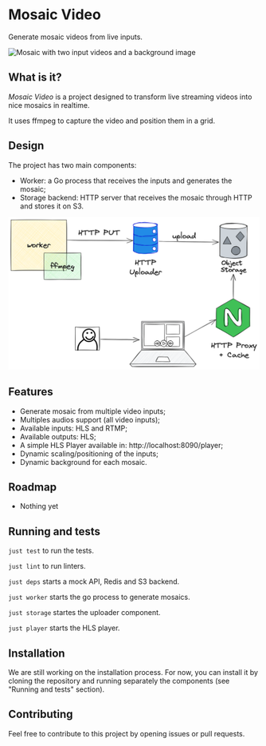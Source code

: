 # Mosaic Video

Generate mosaic videos from live inputs.

![Mosaic with two input videos and a background image](docs/static/sample.png)

## What is it?

*Mosaic Video* is a project designed to transform live streaming videos into nice mosaics in realtime.

It uses ffmpeg to capture the video and position them in a grid.

## Design

The project has two main components:
* Worker: a Go process that receives the inputs and generates the mosaic;
* Storage backend: HTTP server that receives the mosaic through HTTP and stores it on S3.

![Mosaic Video design](docs/static/mosaic_design.png)

## Features

* Generate mosaic from multiple video inputs;
* Multiples audios support (all video inputs);
* Available inputs: HLS and RTMP;
* Available outputs: HLS;
* A simple HLS Player available in: http://localhost:8090/player;
* Dynamic scaling/positioning of the inputs;
* Dynamic background for each mosaic.

## Roadmap

* Nothing yet

## Running and tests

`just test` to run the tests.

`just lint` to run linters.

`just deps` starts a mock API, Redis and S3 backend.

`just worker` starts the go process to generate mosaics.

`just storage` startes the uploader component.

`just player` starts the HLS player.

## Installation

We are still working on the installation process. For now, you can install it by cloning the repository and running separately the components (see "Running and tests" section).

## Contributing

Feel free to contribute to this project by opening issues or pull requests.
